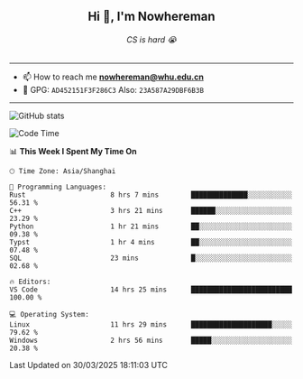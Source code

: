 <h2 align="center">Hi 👋, I'm Nowhereman</h2>
<h6 align="center">CS is hard 😭</h6>

---
- 📫 How to reach me **nowhereman@whu.edu.cn**
- 🔑 GPG: `AD452151F3F286C3`  Also: `23A587A29DBF6B3B`

---
![GitHub stats](https://github-readme-stats.vercel.app/api?username=nowherechan&theme=transparent&rank_icon=github&include_all_commits=true&count_private=true)

<!--START_SECTION:waka-->
![Code Time](http://img.shields.io/badge/Code%20Time-788%20hrs%2019%20mins-blue)

📊 **This Week I Spent My Time On** 

```text
🕑︎ Time Zone: Asia/Shanghai

💬 Programming Languages: 
Rust                     8 hrs 7 mins        ██████████████░░░░░░░░░░░   56.31 % 
C++                      3 hrs 21 mins       ██████░░░░░░░░░░░░░░░░░░░   23.29 % 
Python                   1 hr 21 mins        ██░░░░░░░░░░░░░░░░░░░░░░░   09.38 % 
Typst                    1 hr 4 mins         ██░░░░░░░░░░░░░░░░░░░░░░░   07.48 % 
SQL                      23 mins             █░░░░░░░░░░░░░░░░░░░░░░░░   02.68 % 

🔥 Editors: 
VS Code                  14 hrs 25 mins      █████████████████████████   100.00 % 

💻 Operating System: 
Linux                    11 hrs 29 mins      ████████████████████░░░░░   79.62 % 
Windows                  2 hrs 56 mins       █████░░░░░░░░░░░░░░░░░░░░   20.38 % 
```


 Last Updated on 30/03/2025 18:11:03 UTC
<!--END_SECTION:waka-->
